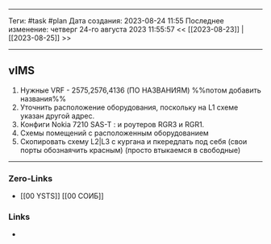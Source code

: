 ___
Теги: #task #plan
Дата создания: 2023-08-24 11:55 
Последнее изменение: четверг 24-го августа 2023 11:55:57
<< [[2023-08-23]] | [[2023-08-25]] >> 
___
## vIMS

1.  Нужные VRF - 2575,2576,4136 (ПО НАЗВАНИЯМ) %%потом добавить названия%%
2. Уточнить  расположение оборудования, поскольку на L1 схеме указан другой адрес. 
3. Конфиги Nokia 7210 SAS-T : и роутеров RGR3 и RGR1.
4. Схемы помещений с расположенным оборудованием
5. Скопировать схему L2|L3 с кургана и пкередлать под себя (свои порты обознаячить красным) (просто втыкаемся в свободные)

___
### Zero-Links
- [[00 YSTS]] [[00  СОИБ]]

### Links
- 
